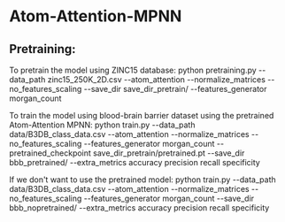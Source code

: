 # Atom-Attention-MPNN
## Pretraining:

To pretrain the model using ZINC15 database:
python pretraining.py --data_path zinc15_250K_2D.csv --atom_attention --normalize_matrices --no_features_scaling --save_dir save_dir_pretrain/ --features_generator morgan_count

To train the model using blood-brain barrier dataset using the pretrained Atom-Attention MPNN:
python train.py --data_path data/B3DB_class_data.csv --atom_attention --normalize_matrices --no_features_scaling --features_generator morgan_count --pretrained_checkpoint save_dir_pretrain/pretrained.pt --save_dir bbb_pretrained/ --extra_metrics accuracy precision recall specificity

If we don't want to use the pretrained model:
python train.py --data_path data/B3DB_class_data.csv --atom_attention --normalize_matrices --no_features_scaling --features_generator morgan_count --save_dir bbb_nopretrained/ --extra_metrics accuracy precision recall specificity
